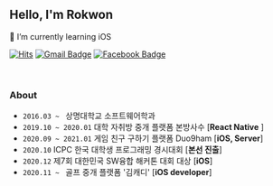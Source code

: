 ## Hello, I'm Rokwon
🌱 I’m currently learning iOS

[![Hits](https://hits.seeyoufarm.com/api/count/incr/badge.svg?url=https%3A%2F%2Fgithub.com%2FRokwonK&count_bg=%23D9DDD7&title_bg=%233CDD04&icon=&icon_color=%23E7E7E7&title=Visit&edge_flat=false)](https://hits.seeyoufarm.com)
[![Gmail Badge](https://img.shields.io/badge/Gmail-d14836?style=flat-square&logo=Gmail&logoColor=white&link=mailto:rokwon79@gmail.com)](mailto:rokwon79@gmail.com)
[![Facebook Badge](https://img.shields.io/badge/facebook-1877f2?style=flat-square&logo=facebook&logoColor=white&link=https://www.facebook.com/profile.php?id=100006676302174)](https://www.facebook.com/profile.php?id=100006676302174)

<br>

### About
- `2016.03 ~ ` 상명대학교 소프트웨어학과 
- `2019.10 ~ 2020.01` 대학 자취방 중개 플랫폼 본방사수 [**React Native** ]
- `2020.09 ~ 2021.01` 게임 친구 구하기 플랫폼 Duo9ham [**iOS, Server**] 
- `2020.10` ICPC 한국 대학생 프로그래밍 경시대회 [**본선 진출**] 
- `2020.12` 제7회 대한민국 SW융합 해커톤 대회 대상 [**iOS**] 
- `2020.11 ~ ` 골프 중개 플랫폼 '김캐디' [**iOS developer**] 

<br>
